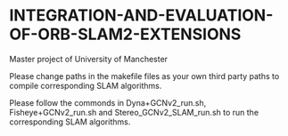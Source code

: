 # INTEGRATION-AND-EVALUATION-OF-ORB-SLAM2-EXTENSIONS
Master project of University of Manchester

Please change paths in the makefile files as your own third party paths to compile corresponding SLAM algorithms.

Please follow the commonds in Dyna+GCNv2_run.sh, Fisheye+GCNv2_run.sh and Stereo_GCNv2_SLAM_run.sh to run the corresponding SLAM algorithms.


